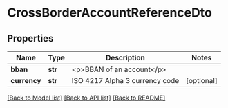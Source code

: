 # CrossBorderAccountReferenceDto

## Properties
Name | Type | Description | Notes
------------ | ------------- | ------------- | -------------
**bban** | **str** | &lt;p&gt;BBAN of an account&lt;/p&gt; | 
**currency** | **str** | ISO 4217 Alpha 3 currency code | [optional] 

[[Back to Model list]](../README.md#documentation-for-models) [[Back to API list]](../README.md#documentation-for-api-endpoints) [[Back to README]](../README.md)



